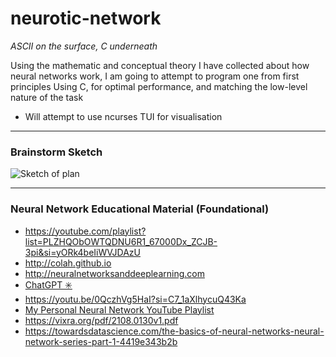 # neurotic-network
*ASCII on the surface, C underneath*

Using the mathematic and conceptual theory I have collected about how neural networks work, I am going to attempt to program one from first principles
Using C, for optimal performance, and matching the low-level nature of the task
- Will attempt to use ncurses TUI for visualisation

---

### Brainstorm Sketch
![Sketch of plan](https://github.com/jl33-ai/neurotic-network/blob/main/tui-sketch.png)

---

### Neural Network Educational Material (Foundational)
- https://youtube.com/playlist?list=PLZHQObOWTQDNU6R1_67000Dx_ZCJB-3pi&si=yORk4beIiWVJDAzU
- http://colah.github.io
- http://neuralnetworksanddeeplearning.com
- [ChatGPT ✳️](https://chat.openai.com)
- https://youtu.be/0QczhVg5HaI?si=C7_1aXlhycuQ43Ka
- [My Personal Neural Network YouTube Playlist](https://youtu.be/0QczhVg5HaI?si=DUuW-WzZVPTwU8bO)
- https://vixra.org/pdf/2108.0130v1.pdf
- https://towardsdatascience.com/the-basics-of-neural-networks-neural-network-series-part-1-4419e343b2b

